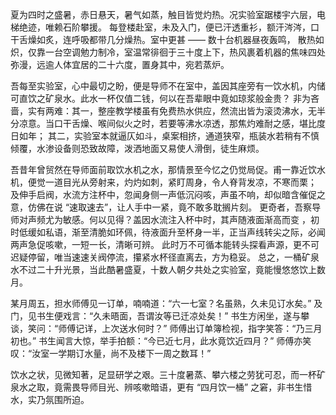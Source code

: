 夏为四时之盛暑，赤日悬天，暑气如蒸，触目皆觉灼热。况实验室踞楼宇六层，电梯绝迹，唯赖石阶攀援。
每登楼赴室，未及入门，便已汗透重衫，额汗涔涔，口干舌燥如炙，连呼吸都带几分燥热。室中更甚 —— 数十台机器昼夜轰鸣，
散热如炽，仅靠一台空调勉力制冷，室温常徘徊于三十度上下，热风裹着机器的焦味四处弥漫，远逾人体宜居的二十六度，置身其中，宛若蒸炉。

吾每至实验室，心中最切之盼，便是导师不在室中，盖因其座旁有一饮水机，内储可直饮之矿泉水。此水一杯仅值二钱，何以在吾辈眼中竟如琼浆般金贵？
非为吝啬，实有两难：其一，整座教学楼虽有免费热水供应，然流出皆为滚烫沸水，无半分凉意。当口干舌燥、喉间似火之时，若要等沸水凉透，那焦灼难耐之感，堪比度日如年；
其二，实验室本就逼仄如斗，桌案相挤，通道狭窄，瓶装水若稍有不慎倾覆，水渗设备则恐致故障，泼洒地面又易使人滑倒，徒生麻烦。

吾昔年曾贸然在导师面前取饮水机之水，那情景至今忆之仍觉局促。甫一靠近饮水机，便觉一道目光从旁射来，灼灼如刺，紧盯周身，令人脊背发凉，不寒而栗；
及伸手启阀，水流方注杯中，忽闻身侧一声低沉闷咳，声虽不响，却似暗含催促之意，仿佛在说 “速取速去”，让人手中一紧，竟不敢多耽搁片刻。
更奇者，吾察导师对声频尤为敏感。何以见得？盖因水流注入杯中时，其声随液面渐高而变 ，初时低缓如私语，渐至清脆如环佩，待液面升至杯身一半，正当声线转尖之际，必闻两声急促咳嗽，一短一长，清晰可辨。
此时万不可循本能转头探看声源，更不可迟疑停留，唯当速速关阀停流，攥紧水杯径直离去，方为稳妥。
总之，一桶矿泉水不过二十升光景，当此酷暑盛夏，十数人朝夕共处之实验室，竟能慢悠悠饮上数月。

某月周五，担水师傅见一订单，喃喃道：“六一七室？名虽熟，久未见订水矣。” 
及门，见书生便戏言：“久未晤面，吾谓汝等已迁凉处矣！” 书生方闲坐，遂与攀谈，笑问：“师傅记详，上次送水何时？”
师傅出订单簿检视，指字笑答：“乃三月初也。” 书生闻言大惊，举手拍额：“今已近七月，此水竟饮近四月？” 师傅亦笑叹：“汝室一学期订水量，尚不及楼下一周之数耳！”

饮水之状，见微知著，足显研学之艰。三十度暑蒸、攀六楼之劳犹可忍，而一杯矿泉水之取，竟需畏导师目光、辨咳嗽暗语，更有 “四月饮一桶” 之窘，非书生惜水，实乃氛围所迫。
